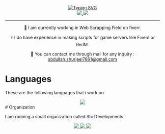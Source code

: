 <div align='center'>
<a href="https://git.io/typing-svg"><img src="https://readme-typing-svg.demolab.com?font=Fira+Code&pause=1000&width=435&lines=Hi+There+!;I+am+Muhammad+Abdullah+Shurjeel" alt="Typing SVG" /></a>
</div>

<div align = 'center'>
<a href="https://www.linkedin.com/in/muhammad-abdullah-shurjeel-85410b329/"><img src="https://img.shields.io/badge/Linkedin-blue?style=for-the-badge&logo=linkedin"/> </a>
<a href="https://www.fiverr.com/adbullahsh?up_rollout=true"><img src="https://img.shields.io/badge/Fiverr-00BF40?style=for-the-badge&logo=fiverr&logoColor=black"/> </a>

</div>

<hr>
<div align="center">
🔭 I am currently working in Web Scrapping Field on fiverr.


⚡ I do have experience in making scripts for game servers like Fivem or RedM.

💬 You can contact me through mail for any inquiry : abdullah.shurjeel7861@gmail.com

</div>

# Languages

These are the following languages that i work on.
<div align='center'>
<img src="https://skillicons.dev/icons?i=git,c,cpp,lua,py" />
</div>
# Organization

I am running a small organization called Stx Developments
<div align='center'>
<a href="https://github.com/Stx-Development"><img src="https://img.shields.io/badge/Github-white?style=for-the-badge&logo=github&logoColor=black"/> </a>
<a href="https://stxlabs.tebex.io"><img src="https://img.shields.io/badge/Tebex-white?style=for-the-badge&logo=tebex&color=black"/> </a>
<a href="https://discord.gg/fPjSxEHFMt"><img src="https://img.shields.io/badge/Discord-blue?style=for-the-badge&logo=discord&color=grey"/> </a>
</div>

